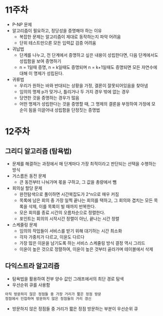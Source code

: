 # 11주차

- P-NP 문제
- 알고리즘이 필요하고, 정당성을 증명해야 하는 이유
    - 복잡한 문제는 알고리즘이 제대로 동작하는지 파악 어려움
    - 단위 테스트만으론 모든 입력값 검증 어려움
- 귀납법
    - 단계를 나누고, 전 단계에서 증명하고 싶은 내용이 성립한다면, 다음 단계에서도 성립함을 보여 증명하기
    - n = 1일때 증명, n = k일때도 증명되며 n = k+1일때도 증명되면 모든 자연수에 대해 이 명제가 성립된다.
- 귀류법
    - 우리가 원하는 바와 반대되는 상황을 가정, 결론이 잘못되어있음을 찾아냄
    - 임의의 명제 p가 맞거나, 틀리거나 두 가지 경우 밖에 없는 경우
    - 당연한 것을 증명하는 경우가 많음
    - 어떤 명제가 성립한다는 것을 증명할 때, 그 명제의 결론을 부정하여 가정에 모순이 됨을 이끌어내 성립함을 단정짓는 증명법

# 12주차

## 그리디 알고리즘 (탐욕법)

- 문제를 해결하는 과정에서 매 단계마다 가장 최적이라고 판단되는 선택을 수행하는 방식
- 거스름돈 동전 문제
    - 큰 동전부터 나눠가며 몫을 구하고, 그 값을 총량에서 뺌
- 회의실 할당 문제
    - 완전탐색으로 풀이하면 시간복잡도가 2^n으로 매우 커짐
    - 목록에 남은 회의 중 가장 일찍 끝나는 회의를 택하고, 그 회의와 겹치는 모든 목록을 삭제, 이를 목록이 빌 때까지 반복한다.
    - 모은 회의를 종료 시간의 오름차순으로 정렬한다.
    - 포인트는 회의의 시작시간 정렬이 아닌, 끝나는 시간 정렬
- 스케줄링 문제
    - 임의의 작업들이 서비스를 받기  위해 대기하는 시간 최소화
    - 각자 가중치가 다르고, 이윤도 다르다
    - 가장 많은 이윤을 남기도록 하는 서비스 스케줄링 방식 결정 역시 그리드
    - 이윤이 높은 것으로 정렬하여, 이윤이 높은 것부터 골라가며 테이블에서 삭제

## 다익스트라 알고리즘

- 탐욕법을 활용하여 전부 양수 값인 그래프에서의 최단 경로 탐색
- 우선순위 큐를 사용함

```jsx
아직 방문하지 않은 정점들 중 가장 거리가 짧은 정점 방문
정점에서 인접하며 방문하지 않은 정점들의 거리 갱신
```

- 방문하지 않은 정점들 중 거리가 짧은 정점 방문하는 부분이 우선순위 큐